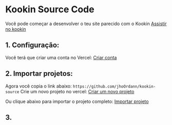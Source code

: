 # Kookin Source Code
Você pode começar a desenvolver o teu site parecido com o Kookin
[Assistir no kookin](https://kookin.vercel.app)

## 1. Configuração:
Você terá que criar uma conta no Vercel:
[Criar conta](https://vercel.com)

## 2. Importar projetos:
Agora você copia o link abaixo:
```https://github.com/jhoOrdann/kookin-source```
Crie um novo projeto no vercel:
[Criar um novo projeto](https://vercel.com/new)

Ou clique abaixo para importar o projeto completo:
[Importar projeto]()

## 3. 